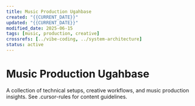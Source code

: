 ```yaml
---
title: Music Production Ugahbase
created: "{{CURRENT_DATE}}"
updated: "{{CURRENT_DATE}}"
modified_date: 2025-06-15
tags: [music, production, creative]
crossrefs: [../vibe-coding, ../system-architecture]
status: active
---
```


# Music Production Ugahbase

A collection of technical setups, creative workflows, and music production insights. See .cursor-rules for content guidelines. 